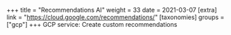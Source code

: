 +++
title = "Recommendations AI"
weight = 33
date = 2021-03-07
[extra]
link = "https://cloud.google.com/recommendations/"
[taxonomies]
groups = ["gcp"]
+++
GCP service: Create custom recommendations

